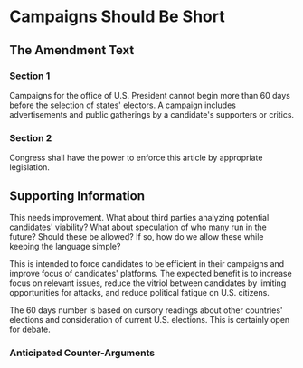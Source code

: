 # Campaigns Should Be Short

## The Amendment Text

### Section 1

Campaigns for the office of U.S. President cannot begin more than 60 days before the selection of states' electors. A campaign includes advertisements and public gatherings by a candidate's supporters or critics.

### Section 2

Congress shall have the power to enforce this article by appropriate legislation.


## Supporting Information

This needs improvement. What about third parties analyzing potential candidates' viability? What about speculation of who many run in the future? Should these be allowed? If so, how do we allow these while keeping the language simple?

This is intended to force candidates to be efficient in their campaigns and improve focus of candidates' platforms. The expected benefit is to increase focus on relevant issues, reduce the vitriol between candidates by limiting opportunities for attacks, and reduce political fatigue on U.S. citizens.

The 60 days number is based on cursory readings about other countries' elections and consideration of current U.S. elections. This is certainly open for debate.

### Anticipated Counter-Arguments
